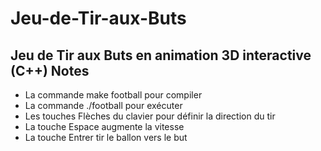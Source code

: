 # Jeu-de-Tir-aux-Buts
Jeu de Tir aux Buts en animation 3D interactive (C++)
Notes
-----
- La commande make football pour compiler
- La commande ./football pour exécuter
- Les touches Flèches du clavier pour définir la direction du tir
- La touche Espace augmente la vitesse
- La touche Entrer tir le ballon vers le but
